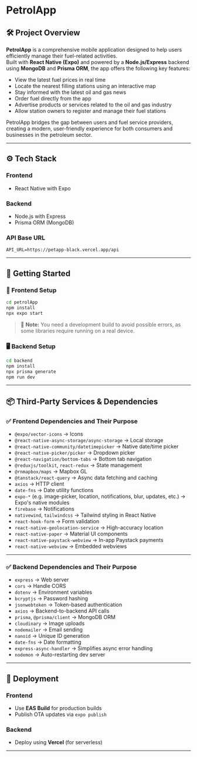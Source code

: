 # PetrolApp

## 🛠 Project Overview

**PetrolApp** is a comprehensive mobile application designed to help users efficiently manage their fuel-related activities.  
Built with **React Native (Expo)** and powered by a **Node.js/Express** backend using **MongoDB** and **Prisma ORM**, the app offers the following key features:

- View the latest fuel prices in real time
- Locate the nearest filling stations using an interactive map
- Stay informed with the latest oil and gas news
- Order fuel directly from the app
- Advertise products or services related to the oil and gas industry
- Allow station owners to register and manage their fuel stations

PetrolApp bridges the gap between users and fuel service providers, creating a modern, user-friendly experience for both consumers and businesses in the petroleum sector.

---

## ⚙️ Tech Stack

### Frontend

- React Native with Expo

### Backend

- Node.js with Express
- Prisma ORM (MongoDB)

### API Base URL

```
API_URL=https://petapp-black.vercel.app/api
```

---

## 🚀 Getting Started

### 🔧 Frontend Setup

```bash
cd petrolApp
npm install
npx expo start
```

> 📌 **Note:** You need a development build to avoid possible errors, as some libraries require running on a real device.

### 🖥 Backend Setup

```bash
cd backend
npm install
npx prisma generate
npm run dev
```

---

## 📦 Third-Party Services & Dependencies

### ✅ Frontend Dependencies and Their Purpose

- `@expo/vector-icons` → Icons
- `@react-native-async-storage/async-storage` → Local storage
- `@react-native-community/datetimepicker` → Native date/time picker
- `@react-native-picker/picker` → Dropdown picker
- `@react-navigation/bottom-tabs` → Bottom tab navigation
- `@reduxjs/toolkit`, `react-redux` → State management
- `@rnmapbox/maps` → Mapbox GL
- `@tanstack/react-query` → Async data fetching and caching
- `axios` → HTTP client
- `date-fns` → Date utility functions
- `expo-*` (e.g. image-picker, location, notifications, blur, updates, etc.) → Expo's native modules
- `firebase` → Notifications
- `nativewind`, `tailwindcss` → Tailwind styling in React Native
- `react-hook-form` → Form validation
- `react-native-geolocation-service` → High-accuracy location
- `react-native-paper` → Material UI components
- `react-native-paystack-webview` → In-app Paystack payments
- `react-native-webview` → Embedded webviews

---

### ✅ Backend Dependencies and Their Purpose

- `express` → Web server
- `cors` → Handle CORS
- `dotenv` → Environment variables
- `bcryptjs` → Password hashing
- `jsonwebtoken` → Token-based authentication
- `axios` → Backend-to-backend API calls
- `prisma`, `@prisma/client` → MongoDB ORM
- `cloudinary` → Image uploads
- `nodemailer` → Email sending
- `nanoid` → Unique ID generation
- `date-fns` → Date formatting
- `express-async-handler` → Simplifies async error handling
- `nodemon` → Auto-restarting dev server

---

## 🚢 Deployment

### Frontend

- Use **EAS Build** for production builds
- Publish OTA updates via `expo publish`

### Backend

- Deploy using **Vercel** (for serverless)

---
